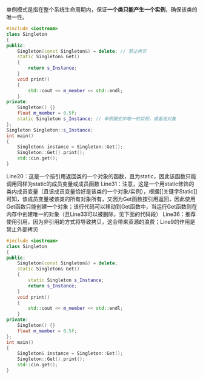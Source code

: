 
单例模式是指在整个系统生命周期内，保证**一个类只能产生一个实例**，确保该类的唯一性。

```c++
#include <iostream>
class Singleton
{
public:
	Singleton(const Singleton&) = delete; // 禁止拷贝
	static Singleton& Get()
	{
		return s_Instance;
	}
	void print()
	{
		std::cout << m_member << std::endl;
	}
private:
	Singleton() {}
	float m_member = 0.5f;
	static Singleton s_Instance; // 单例模式中唯一的实例，或者说对象
};
Singleton Singleton::s_Instance;
int main()
{
	Singleton& instance = Singleton::Get();
	Singleton::Get().print();
	std::cin.get();
}
```

Line20：这是一个按引用返回类的一个对象的函数，且为static，因此该函数只能调用同样为static的成员变量或成员函数
Line31：注意，这是一个用static修饰的类内成员变量（且该成员变量恰好是该类的一个对象/实例），根据[[关键字Static]]可知，该成员变量被该类的所有对象所有，又因为Get函数按引用返回，因此使用Get函数只能创建一个对象；该行代码可以移动到Get函数中，当运行Get函数则在内存中创建唯一的对象（且Line33可以被删除，见下面的代码段）
Line36：推荐使用引用，因为非引用的方式将导致拷贝，这会带来资源的浪费；Line9的作用是禁止外部拷贝

```c++
#include <iostream>
class Singleton
{
public:
	Singleton(const Singleton&) = delete;
	static Singleton& Get()
	{
		static Singleton s_Instance;
		return s_Instance;
	}
	void print()
	{
		std::cout << m_member << std::endl;
	}
private:
	Singleton() {}
	float m_member = 0.5f;
};
int main()
{
	Singleton& instance = Singleton::Get();
	Singleton::Get().print();
	std::cin.get();
}
```